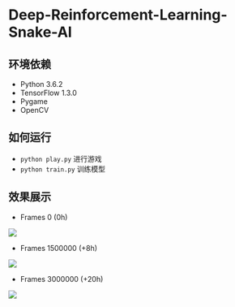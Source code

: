 # Deep-Reinforcement-Learning-Snake-AI

## 环境依赖

* Python 3.6.2
* TensorFlow 1.3.0
* Pygame
* OpenCV

## 如何运行

* `python play.py` 进行游戏
* `python train.py` 训练模型

## 效果展示


* Frames 0 (0h)

![](https://ws4.sinaimg.cn/large/006tNc79ly1fn9ayrzu63g30d50agtj3.gif) 

* Frames 1500000 (+8h)

![](https://ws3.sinaimg.cn/large/006tNc79ly1fn9b5r6y65g30d50agn9b.gif)

* Frames 3000000 (+20h)

![](https://ws1.sinaimg.cn/large/006tNc79ly1fn9bho09vug30d50agwy0.gif)

